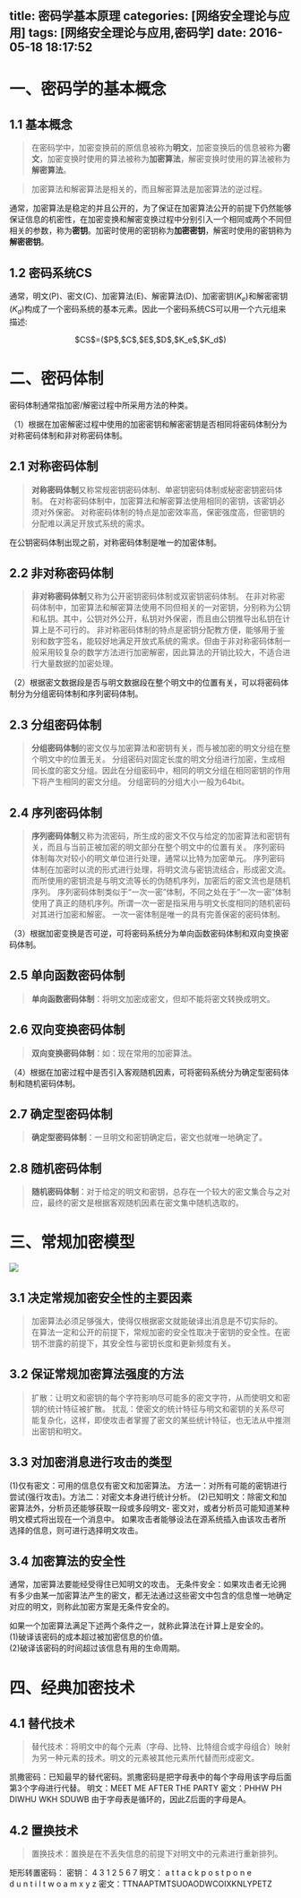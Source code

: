 title: 密码学基本原理
categories: [网络安全理论与应用]
tags: [网络安全理论与应用,密码学]
date: 2016-05-18 18:17:52
---

# 一、密码学的基本概念

## 1.1 基本概念

> 在密码学中，加密变换前的原信息被称为**明文**，加密变换后的信息被称为**密文**，加密变换时使用的算法被称为**加密算法**，解密变换时使用的算法被称为**解密算法**。

> 加密算法和解密算法是相关的，而且解密算法是加密算法的逆过程。

通常，加密算法是稳定的并且公开的，为了保证在加密算法公开的前提下仍然能够保证信息的机密性，在加密变换和解密变换过程中分别引入一个相同或两个不同但相关的参数，称为**密钥**。加密时使用的密钥称为**加密密钥**，解密时使用的密钥称为**解密密钥**。

## 1.2 密码系统CS

通常，明文(P)、密文(C)、加密算法(E)、解密算法(D)、加密密钥($K_e$)和解密密钥($K_d$)构成了一个密码系统的基本元素。因此一个密码系统CS可以用一个六元组来描述:
<center>
$CS$=($P$,$C$,$E$,$D$,$K_e$,$K_d$)
</center>

<!--more-->

# 二、密码体制

密码体制通常指加密/解密过程中所采用方法的种类。

（1）根据在加密解密过程中使用的加密密钥和解密密钥是否相同将密码体制分为对称密码体制和非对称密码体制。

## 2.1 对称密码体制

> **对称密码体制**又称常规密钥密码体制、单密钥密码体制或秘密密钥密码体制。
> 在对称密码体制中，加密算法和解密算法使用相同的密钥，该密钥必须对外保密。
> 对称密码体制的特点是加密效率高，保密强度高，但密钥的分配难以满足开放式系统的需求。

在公钥密码体制出现之前，对称密码体制是唯一的加密体制。

## 2.2 非对称密码体制

> **非对称密码体制**又称为公开密钥密码体制或双密钥密码体制。
> 在非对称密码体制中，加密算法和解密算法使用不同但相关的一对密钥，分别称为公钥和私钥。其中，公钥对外公开，私钥对外保密，而且由公钥推导出私钥在计算上是不可行的。
> 非对称密码体制的特点是密钥分配教方便，能够用于鉴别和数字签名，能较好地满足开放式系统的需求。但由于非对称密码体制一般采用较复杂的数学方法进行加密解密，因此算法的开销比较大，不适合进行大量数据的加密处理。

（2）根据密文数据段是否与明文数据段在整个明文中的位置有关，可以将密码体制分为分组密码体制和序列密码体制。

## 2.3 分组密码体制

> **分组密码体制**的密文仅与加密算法和密钥有关，而与被加密的明文分组在整个明文中的位置无关。
> 分组密码对固定长度的明文分组进行加密，生成相同长度的密文分组。因此在分组密码中，相同的明文分组在相同密钥的作用下将产生相同的密文分组。
> 分组密码的分组大小一般为64bit。

## 2.4 序列密码体制

> **序列密码体制**又称为流密码，所生成的密文不仅与给定的加密算法和密钥有关，而且与当前正被加密的明文部分在整个明文中的位置有关。
> 序列密码体制每次对较小的明文单位进行处理，通常以比特为加密单元。
> 序列密码体制在加密时以流的形式进行处理，将明文流与密钥流结合，形成密文流。而所使用的密钥流是与明文流等长的伪随机序列，加密后的密文流也是随机序列。
> 序列密码体制类似于“一次一密”体制，不同之处在于“一次一密”体制使用了真正的随机序列。所谓一次一密是指采用与明文长度相同的随机密码对其进行加密和解密。
> 一次一密体制是唯一的具有完善保密的密码体制。

（3）根据加密变换是否可逆，可将密码系统分为单向函数密码体制和双向变换密码体制。

## 2.5 单向函数密码体制

> **单向函数密码体制**：将明文加密成密文，但却不能将密文转换成明文。

## 2.6 双向变换密码体制

> **双向变换密码体制**：如：现在常用的加密算法。

（4）根据在加密过程中是否引入客观随机因素，可将密码系统分为确定型密码体制和随机密码体制。 

## 2.7 确定型密码体制

> **确定型密码体制**：一旦明文和密钥确定后，密文也就唯一地确定了。

## 2.8 随机密码体制

> **随机密码体制**：对于给定的明文和密钥，总存在一个较大的密文集合与之对应，最终的密文是根据客观随机因素在密文集中随机选取的。

# 三、常规加密模型

![](/img/Network/1.jpg)

## 3.1 决定常规加密安全性的主要因素

> 加密算法必须足够强大，使得仅根据密文就能破译出消息是不切实际的。
> 在算法一定和公开的前提下，常规加密的安全性取决于密钥的安全性。在密钥不泄露的前提下，其安全性与密钥长度和更新频度有关。

## 3.2 保证常规加密算法强度的方法

> 扩散：让明文和密钥的每个字符影响尽可能多的密文字符，从而使明文和密钥的统计特征被扩散。
> 扰乱：使密文的统计特征与明文和密钥的关系尽可能复杂化，这样，即使攻击者掌握了密文的某些统计特征，也无法从中推测出密钥和明文。

## 3.3 对加密消息进行攻击的类型

(1)仅有密文：可用的信息仅有密文和加密算法。
方法一：对所有可能的密钥进行尝试(强行攻击)。方法二：对密文本身进行统计分析。
(2)已知明文：除密文和加密算法外，分析员还能够获取一段或多段明文- 密文对，或者分析员可能知道某种明文模式将出现在一个消息中。
如果攻击者能够设法在源系统插入由该攻击者所选择的信息，则可进行选择明文攻击。 

## 3.4 加密算法的安全性

通常，加密算法要能经受得住已知明文的攻击。
无条件安全：如果攻击者无论拥有多少由某一加密算法产生的密文，都无法通过这些密文中包含的信息惟一地确定对应的明文，则称此加密方案是无条件安全的。

如果一个加密算法满足下述两个条件之一，就称此算法在计算上是安全的。	
(1)破译该密码的成本超过被加密信息的价值。	
(2)破译该密码的时间超过该信息有用的生命周期。

# 四、经典加密技术

## 4.1 替代技术

> 替代技术：将明文中的每个元素（字母、比特、比特组合或字母组合）映射为另一种元素的技术。明文的元素被其他元素所代替而形成密文。 

凯撒密码：已知最早的替代密码。凯撒密码是把字母表中的每个字母用该字母后面第3个字母进行代替。
明文：MEET   ME  AFTER  THE  PARTY
密文：PHHW  PH  DIWHU  WKH SDUWB
由于字母表是循环的，因此Z后面的字母是A。

## 4.2 置换技术

> 置换技术：置换是在不丢失信息的前提下对明文中的元素进行重新排列。

矩形转置密码：
密钥：
4   3   1   2   5   6   7
明文：
a t t a c k p
o s t p o n e				   
d u n t i l t
w o a m x y z
密文：TTNAAPTMTSUOAODWCOIXKNLYPETZ


